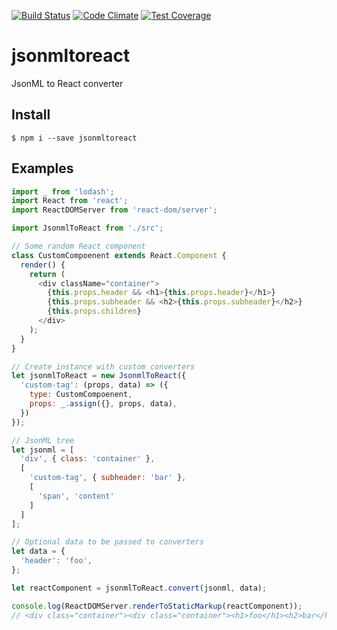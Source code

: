 [![Build Status](https://travis-ci.org/CondeNast/jsonmltoreact.svg?branch=master)](https://travis-ci.org/CondeNast/jsonmltoreact)
[![Code Climate](https://codeclimate.com/github/diffcunha/jsonmltoreact/badges/gpa.svg)](https://codeclimate.com/github/diffcunha/jsonmltoreact)
[![Test Coverage](https://codeclimate.com/github/diffcunha/jsonmltoreact/badges/coverage.svg)](https://codeclimate.com/github/diffcunha/jsonmltoreact/coverage)

# jsonmltoreact
JsonML to React converter

## Install

```shell
$ npm i --save jsonmltoreact
```

## Examples

```js
import _ from 'lodash';
import React from 'react';
import ReactDOMServer from 'react-dom/server';

import JsonmlToReact from './src';

// Some random React component
class CustomCompoenent extends React.Component {
  render() {
    return (
      <div className="container">
        {this.props.header && <h1>{this.props.header}</h1>}
        {this.props.subheader && <h2>{this.props.subheader}</h2>}
        {this.props.children}
      </div>
    );
  }
}

// Create instance with custom converters
let jsonmlToReact = new JsonmlToReact({
  'custom-tag': (props, data) => ({
    type: CustomCompoenent,
    props: _.assign({}, props, data),
  })
});

// JsonML tree
let jsonml = [
  'div', { class: 'container' },
  [
    'custom-tag', { subheader: 'bar' },
    [
      'span', 'content'
    ]
  ]
];

// Optional data to be passed to converters
let data = {
  'header': 'foo',
};

let reactComponent = jsonmlToReact.convert(jsonml, data);

console.log(ReactDOMServer.renderToStaticMarkup(reactComponent));
// <div class="container"><div class="container"><h1>foo</h1><h2>bar</h2><span>content</span></div></div>
```
